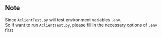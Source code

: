 ## Note

Since `AclientTest.py` will test environment variables `.env`. <br>
So if want to run `AclientTest.py`, please fill in the necessary options of `.env` first